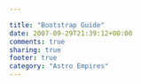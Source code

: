 ```yaml
---

title: "Bootstrap Guide"
date: 2007-09-29T21:39:12+00:00
comments: true
sharing: true
footer: true
category: "Astro Empires"
---
```




